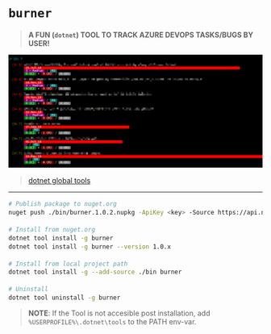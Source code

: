 ﻿# `burner`
> **A FUN (`dotnet`) TOOL TO TRACK AZURE DEVOPS TASKS/BUGS BY USER!**

![Snapshot](Snapshot.png)

> [dotnet global tools](https://docs.microsoft.com/en-us/dotnet/core/tools/global-tools)
---
```bash
# Publish package to nuget.org
nuget push ./bin/burner.1.0.2.nupkg -ApiKey <key> -Source https://api.nuget.org/v3/index.json

# Install from nuget.org
dotnet tool install -g burner
dotnet tool install -g burner --version 1.0.x

# Install from local project path
dotnet tool install -g --add-source ./bin burner

# Uninstall
dotnet tool uninstall -g burner
```
> **NOTE**: If the Tool is not accesible post installation, add `%USERPROFILE%\.dotnet\tools` to the PATH env-var.
